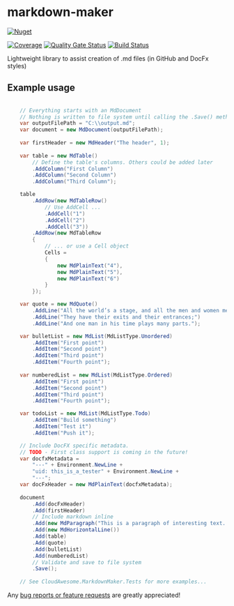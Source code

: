 # markdown-maker

[![Nuget](https://img.shields.io/nuget/v/CloudAwesome.MarkdownMaker)](https://www.nuget.org/packages/CloudAwesome.MarkdownMaker/)

[![Coverage](https://sonarcloud.io/api/project_badges/measure?project=markdown-maker&metric=coverage)](https://sonarcloud.io/dashboard?id=markdown-maker)
[![Quality Gate Status](https://sonarcloud.io/api/project_badges/measure?project=markdown-maker&metric=alert_status)](https://sonarcloud.io/dashboard?id=markdown-maker)
[![Build Status](https://dev.azure.com/cloud-awesome/CloudAwesome.Xrm/_apis/build/status/CloudAwesome.MarkdownMaker/publish-release-markdown?branchName=main)](https://dev.azure.com/cloud-awesome/CloudAwesome.Xrm/_build/latest?definitionId=9&branchName=main)

Lightweight library to assist creation of .md files (in GitHub and DocFx styles)

## Example usage

```csharp
    
    // Everything starts with an MdDocument
    // Nothing is written to file system until calling the .Save() method
    var outputFilePath = "C:\\output.md";
    var document = new MdDocument(outputFilePath);
    
    var firstHeader = new MdHeader("The header", 1);
    
    var table = new MdTable()
        // Define the table's columns. Others could be added later
        .AddColumn("First Column")
        .AddColumn("Second Column")
        .AddColumn("Third Column");

    table
        .AddRow(new MdTableRow()
            // Use AddCell ...
            .AddCell("1")
            .AddCell("2")
            .AddCell("3"))
        .AddRow(new MdTableRow
        {
            // ... or use a Cell object
            Cells =
            {
                new MdPlainText("4"),
                new MdPlainText("5"),
                new MdPlainText("6")
            }
        });

    var quote = new MdQuote()
        .AddLine("All the world’s a stage, and all the men and women merely players.")
        .AddLine("They have their exits and their entrances;")
        .AddLine("And one man in his time plays many parts.");

    var bulletList = new MdList(MdListType.Unordered)
        .AddItem("First point")
        .AddItem("Second point")
        .AddItem("Third point")
        .AddItem("Fourth point");
    
    var numberedList = new MdList(MdListType.Ordered)
        .AddItem("First point")
        .AddItem("Second point")
        .AddItem("Third point")
        .AddItem("Fourth point");

    var todoList = new MdList(MdListType.Todo)
        .AddItem("Build something")
        .AddItem("Test it")
        .AddItem("Push it");

    // Include DocFX specific metadata. 
    // TODO - First class support is coming in the future!        
    var docfxMetadata = 
        "---" + Environment.NewLine +
        "uid: this_is_a_tester" + Environment.NewLine +
        "---";
    var docFxHeader = new MdPlainText(docfxMetadata);
    
    document
        .Add(docFxHeader)
        .Add(firstHeader)
        // Include markdown inline
        .Add(new MdParagraph("This is a paragraph of interesting text..."))
        .Add(new MdHorizontalLine())
        .Add(table)
        .Add(quote)
        .Add(bulletList)
        .Add(numberedList)
        // Validate and save to file system
        .Save();
        
    // See CloudAwesome.MarkdownMaker.Tests for more examples...
```



Any [bug reports or feature requests](https://github.com/Cloud-Awesome/markdown-maker/issues/new/choose) are greatly appreciated!
